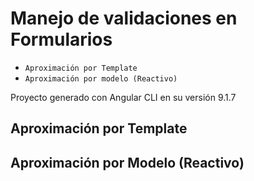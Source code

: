 # Manejo de validaciones en Formularios

- `Aproximación por Template`
- `Aproximación por modelo (Reactivo)`

Proyecto generado con Angular CLI en su versión 9.1.7

## Aproximación por Template



## Aproximación por Modelo (Reactivo)
